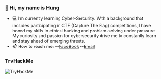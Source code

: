 ### 👋 Hi, my name is Hung
- 💻 I’m currently learning Cyber-Sercurity. With a background that includes participating in CTF (Capture The Flag) competitions, I have honed my skills in ethical hacking and problem-solving under pressure. My curiosity and passion for cybersecurity drive me to constantly learn and stay ahead of emerging threats.
- 📫 How to reach me:
  --[FaceBook](https://www.facebook.com/MinhHungP)
  --[Email](phamminhhung20042003@gmail.com)

### TryHackMe
<img src="https://tryhackme-badges.s3.amazonaws.com/hungpm.png" alt="TryHackMe">



<!---
pmax222/pmax222 is a ✨ special ✨ repository because its `README.md` (this file) appears on your GitHub profile.
You can click the Preview link to take a look at your changes.
--->
